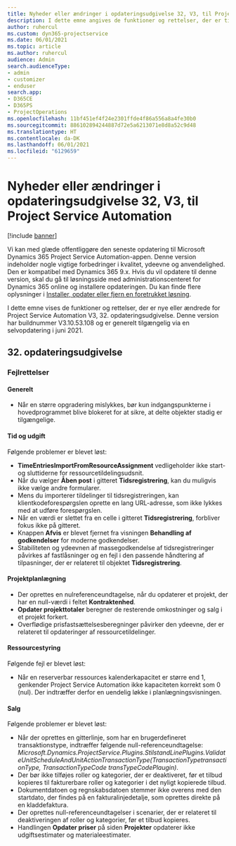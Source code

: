 ```yaml
---
title: Nyheder eller ændringer i opdateringsudgivelse 32, V3, til Project Service Automation
description: I dette emne angives de funktioner og rettelser, der er tilgængelige til Project Service Automation, opdateringsudgivelse 32, V3.
author: ruhercul
ms.custom: dyn365-projectservice
ms.date: 06/01/2021
ms.topic: article
ms.author: ruhercul
audience: Admin
search.audienceType:
- admin
- customizer
- enduser
search.app:
- D365CE
- D365PS
- ProjectOperations
ms.openlocfilehash: 11bf451ef4f24e2301ffde4f86a556a8a4fe30b0
ms.sourcegitcommit: 886102894244887d72e5a6213071e8d8a52c9d48
ms.translationtype: HT
ms.contentlocale: da-DK
ms.lasthandoff: 06/01/2021
ms.locfileid: "6129659"
---
```

# <a name="whats-new-or-changed-in-project-service-automation-update-release-32-v3"></a>Nyheder eller ændringer i opdateringsudgivelse 32, V3, til Project Service Automation

[!include [banner](../includes/psa-now-project-operations.md)]

Vi kan med glæde offentliggøre den seneste opdatering til Microsoft Dynamics 365 Project Service Automation-appen. Denne version indeholder nogle vigtige forbedringer i kvalitet, ydeevne og anvendelighed. Den er kompatibel med Dynamics 365 9.x. Hvis du vil opdatere til denne version, skal du gå til løsningsside med administrationscenteret for Dynamics 365 online og installere opdateringen. Du kan finde flere oplysninger i [Installer, opdater eller fjern en foretrukket løsning](/power-platform/admin/install-remove-preferred-solution).

I dette emne vises de funktioner og rettelser, der er nye eller ændrede for Project Service Automation V3, 32. opdateringsudgivelse. Denne version har buildnummer V3.10.53.108 og er generelt tilgængelig via en selvopdatering i juni 2021.

## <a name="update-release-32"></a>32. opdateringsudgivelse

### <a name="bug-fixes"></a>Fejlrettelser

#### <a name="general"></a>Generelt

- Når en større opgradering mislykkes, bør kun indgangspunkterne i hovedprogrammet blive blokeret for at sikre, at delte objekter stadig er tilgængelige.

#### <a name="time-and-expense"></a>Tid og udgift

Følgende problemer er blevet løst:

- **TimeEntriesImportFromResourceAssignment** vedligeholder ikke start- og sluttiderne for ressourcetildelingsudsnit.
- Når du vælger **Åben post** i gitteret **Tidsregistrering**, kan du muligvis ikke vælge andre formularer.
- Mens du importerer tildelinger til tidsregistreringen, kan klientkodeforespørgslen oprette en lang URL-adresse, som ikke lykkes med at udføre forespørgslen.
- Når en værdi er slettet fra en celle i gitteret **Tidsregistrering**, forbliver fokus ikke på gitteret.
- Knappen **Afvis** er blevet fjernet fra visningen **Behandling af godkendelser** for moderne godkendelser.
- Stabiliteten og ydeevnen af massegodkendelse af tidsregistreringer påvirkes af fastlåsninger og en fejl i den passende håndtering af tilpasninger, der er relateret til objektet **Tidsregistrering**.

#### <a name="project-planning"></a>Projektplanlægning

- Der oprettes en nulreferenceundtagelse, når du opdaterer et projekt, der har en null-værdi i feltet **Kontraktenhed**.
- **Opdater projekttotaler** beregner de resterende omkostninger og salg i et projekt forkert.
- Overflødige prisfastsættelsesberegninger påvirker den ydeevne, der er relateret til opdateringer af ressourcetildelinger.

#### <a name="resource-management"></a>Ressourcestyring

Følgende fejl er blevet løst:

- Når en reserverbar ressources kalenderkapacitet er større end 1, genkender Project Service Automation ikke kapaciteten korrekt som 0 (nul). Der indtræffer derfor en uendelig løkke i planlægningsvisningen.

#### <a name="sales"></a>Salg

Følgende problemer er blevet løst:

- Når der oprettes en gitterlinje, som har en brugerdefineret transaktionstype, indtræffer følgende null-referenceundtagelse: *Microsoft.Dynamics.ProjectService.Plugins.StilstandLinePlugins.ValidateUnitScheduleAndUnitActionTransactionType(TransactionTypetransactionType, TransactionTypeCode transTypeCodePlaugin)*.
- Der bør ikke tilføjes roller og kategorier, der er deaktiveret, før et tilbud kopieres til fakturerbare roller og kategorier i det nyligt kopierede tilbud.
- Dokumentdatoen og regnskabsdatoen stemmer ikke overens med den startdato, der findes på en fakturalinjedetalje, som oprettes direkte på en kladdefaktura.
- Der oprettes null-referenceundtagelser i scenarier, der er relateret til deaktiveringen af roller og kategorier, før et tilbud kopieres.
- Handlingen **Opdater priser** på siden **Projekter** opdaterer ikke udgiftsestimater og materialeestimater.
